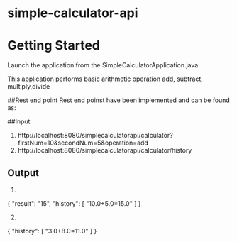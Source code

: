 # simple-calculator-api
# Getting Started
Launch the application from the SimpleCalculatorApplication.java

This application performs basic arithmetic operation add, subtract, multiply,divide

##Rest end point
Rest end poinst have been implemented and can be found as:

##Input
1) http://localhost:8080/simplecalculatorapi/calculator?firstNum=10&secondNum=5&operation=add
2) http://localhost:8080/simplecalculatorapi/calculator/history

## Output
1)
{
    "result": "15",
    "history": [
        "10.0+5.0=15.0"
    ]
}

2)
{
    "history": [
        "3.0+8.0=11.0"
    ]
}


